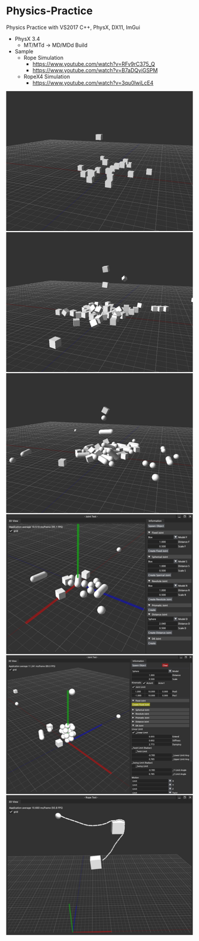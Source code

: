 # Physics-Practice
Physics Practice with VS2017 C++, PhysX, DX11, ImGui

- PhysX 3.4 
	- MT/MTd -> MD/MDd Build
- Sample
	- Rope Simulation
		- https://www.youtube.com/watch?v=RFv9rC375_Q
		- https://www.youtube.com/watch?v=B7aDQyiGSPM
	- RopeX4 Simulation
		- https://www.youtube.com/watch?v=3qu0lwiLcE4

![](https://github.com/jjuiddong/Physics-Practice/blob/master/Doc/simple.jpg?raw=true)
![](https://github.com/jjuiddong/Physics-Practice/blob/master/Doc/simple2.jpg?raw=true)
![](https://github.com/jjuiddong/Physics-Practice/blob/master/Doc/capsule.jpg?raw=true)
![](https://github.com/jjuiddong/Physics-Practice/blob/master/Doc/joint.jpg?raw=true)
![](https://github.com/jjuiddong/Physics-Practice/blob/master/Doc/joint2.jpg?raw=true)
![](https://github.com/jjuiddong/Physics-Practice/blob/master/Doc/rope.jpg?raw=true)

